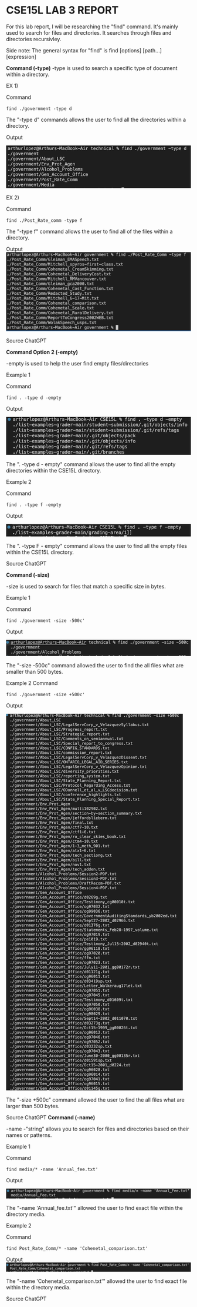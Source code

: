 # CSE15L LAB 3 REPORT 

For this lab report, I will be researching the "find" command. It's mainly
used to search for files and directories. It searches through files and directories recursivley.

Side note: The general syntax for "find" is
find [options] [path...] [expression]

**Command (-type)**
-type is used to search a specific type of document within a directory. 

EX 1) 

Command
``` 
find ./government -type d
 ``` 

The "-type d" commands allows the user to find all the directories within a directory. 

Output

![Image](typeDlab3.png)

EX 2) 

Command
``` 
find ./Post_Rate_comm -type f
 ``` 

The "-type f" command allows the user to find all of the files within a directory. 

Output
![Image](typeFlab3.png)

Source
ChatGPT

**Command Option 2 (-empty)**

-empty is used to help the user find empty files/directories

Example 1 

Command
``` 
find . -type d -empty

 ```
 Output
 
![Image](emptyDLab3.png)
 
The ". -type d - empty" command allows the user to find all the empty directories within the CSE15L directory. 



Example 2


Command
``` 
find . -type f -empty

 ```
 Output
 
![Image](emptyFLab3.png)

The ". -type F - empty" command allows the user to find all the empty files within the CSE15L directory. 

Source
ChatGPT

**Command (-size)**

-size is used to search for files that match a specific size in bytes.

Example 1 

Command
``` 
find ./government -size -500c'

 ``` 

Output

![Image](size--lab3.png)

The "-size -500c" command allowed the user to find the all files what are smaller than 500 bytes. 

Example 2
Command
``` 
find ./government -size +500c'

 ``` 

Output

![Image](size+lab3.png)

The "-size +500c" command allowed the user to find the all files what are larger than 500 bytes. 

Source
ChatGPT
**Command (-name)**

-name -"string"  allows you to search for files and directories based on their names or patterns. 

Example 1 

Command
``` 
find media/* -name 'Annual_fee.txt'

 ``` 
Output

![Image](specNamelab3.png)

The "-name 'Annual_fee.txt'" allowed the user to find exact file within the directory media.


Example 2

Command
``` 
find Post_Rate_Comm/* -name 'Cohenetal_comparison.txt'

 ``` 
Output
![Image](nameComLab3.png)

The "-name 'Cohenetal_comparison.txt'" allowed the user to find exact file within the directory media.

Source
ChatGPT
